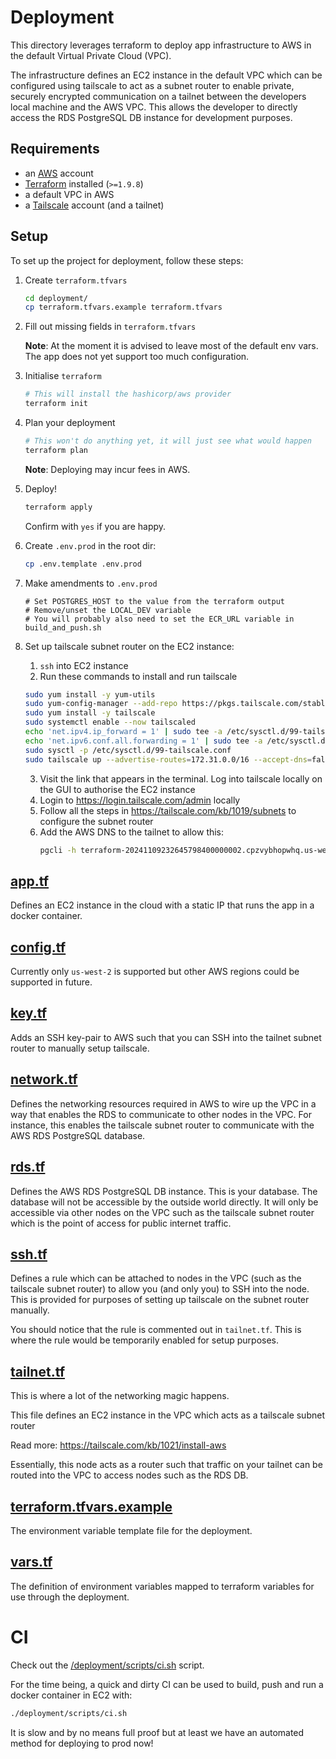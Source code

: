 # Deployment

This directory leverages terraform to deploy app infrastructure to AWS in the default Virtual Private Cloud (VPC).

The infrastructure defines an EC2 instance in the default VPC which can be configured using tailscale
to act as a subnet router to enable private, securely encrypted communication on a tailnet between the
developers local machine and the AWS VPC. This allows the developer to directly access the RDS
PostgreSQL DB instance for development purposes.

## Requirements

- an [AWS](https://aws.amazon.com/) account
- [Terraform](https://www.terraform.io/) installed (`>=1.9.8`)
- a default VPC in AWS
- a [Tailscale](https://tailscale.com/) account (and a tailnet)

## Setup

To set up the project for deployment, follow these steps:

1. Create `terraform.tfvars`

   ```bash
   cd deployment/
   cp terraform.tfvars.example terraform.tfvars
   ```

2. Fill out missing fields in `terraform.tfvars`

   **Note**: At the moment it is advised to leave most of the default env vars. The app
   does not yet support too much configuration.

3. Initialise `terraform`

   ```bash
   # This will install the hashicorp/aws provider
   terraform init
   ```

4. Plan your deployment

   ```bash
   # This won't do anything yet, it will just see what would happen
   terraform plan
   ```

   **Note**: Deploying may incur fees in AWS.

5. Deploy!

   ```bash
   terraform apply
   ```

   Confirm with `yes` if you are happy.


6. Create `.env.prod` in the root dir:

   ```bash
   cp .env.template .env.prod
   ```

7. Make amendments to `.env.prod`

   ```
   # Set POSTGRES_HOST to the value from the terraform output
   # Remove/unset the LOCAL_DEV variable
   # You will probably also need to set the ECR_URL variable in build_and_push.sh  
   ```

8. Set up tailscale subnet router on the EC2 instance:

   1. `ssh` into EC2 instance
   2. Run these commands to install and run tailscale

   ```bash
   sudo yum install -y yum-utils
   sudo yum-config-manager --add-repo https://pkgs.tailscale.com/stable/amazon-linux/2/tailscale.repo
   sudo yum install -y tailscale
   sudo systemctl enable --now tailscaled
   echo 'net.ipv4.ip_forward = 1' | sudo tee -a /etc/sysctl.d/99-tailscale.conf
   echo 'net.ipv6.conf.all.forwarding = 1' | sudo tee -a /etc/sysctl.d/99-tailscale.conf
   sudo sysctl -p /etc/sysctl.d/99-tailscale.conf
   sudo tailscale up --advertise-routes=172.31.0.0/16 --accept-dns=false
   ```

   3. Visit the link that appears in the terminal. Log into tailscale locally on the GUI to authorise the EC2 instance
   4. Login to https://login.tailscale.com/admin locally
   5. Follow all the steps in https://tailscale.com/kb/1019/subnets to configure the subnet router
   6. Add the AWS DNS to the tailnet to allow this:
      ```bash
      pgcli -h terraform-20241109232645798400000002.cpzvybhopwhq.us-west-2.rds.amazonaws.com -U admin -d time_tracker
      ```

## [app.tf](/deployment/app.tf)

Defines an EC2 instance in the cloud with a static IP that runs the app in a docker container.

## [config.tf](/deployment/config.tf)

Currently only `us-west-2` is supported but other AWS regions could be supported in future.

## [key.tf](/deployment/key.tf)

Adds an SSH key-pair to AWS such that you can SSH into the tailnet subnet router to manually
setup tailscale.

## [network.tf](/deployment/network.tf)

Defines the networking resources required in AWS to wire up the VPC in a way that enables
the RDS to communicate to other nodes in the VPC. For instance, this enables the tailscale
subnet router to communicate with the AWS RDS PostgreSQL database.

## [rds.tf](/deployment/rds.tf)

Defines the AWS RDS PostgreSQL DB instance. This is your database. The database will not be
accessible by the outside world directly. It will only be accessible via other nodes on the
VPC such as the tailscale subnet router which is the point of access for public internet traffic.

## [ssh.tf](/deployment/ssh.tf)

Defines a rule which can be attached to nodes in the VPC (such as the tailscale subnet router) to
allow you (and only you) to SSH into the node. This is provided for purposes of setting up tailscale
on the subnet router manually.

You should notice that the rule is commented out in `tailnet.tf`. This is where the rule would be temporarily
enabled for setup purposes.

## [tailnet.tf](/deployment/tailnet.tf)

This is where a lot of the networking magic happens.

This file defines an EC2 instance in the VPC which acts as a tailscale subnet router

Read more: https://tailscale.com/kb/1021/install-aws

Essentially, this node acts as a router such that traffic on your tailnet can be routed into the VPC to access nodes such as the RDS DB.

## [terraform.tfvars.example](/deployment/terraform.tfvars.example)

The environment variable template file for the deployment.

## [vars.tf](/deployment/vars.tf)

The definition of environment variables mapped to terraform variables for use through the deployment.

# CI

Check out the [/deployment/scripts/ci.sh](/deployment/scripts/ci.sh) script.

For the time being, a quick and dirty CI can be used to build, push and run a docker container in EC2 with:

```bash
./deployment/scripts/ci.sh
```

It is slow and by no means full proof but at least we have an automated method for deploying to prod now!
